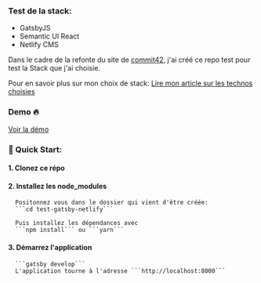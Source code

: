 ### Test de la stack:
  - GatsbyJS
  - Semantic UI React
  - Netlify CMS

Dans le cadre de la refonte du site de [commit42](https://www.commit42.fr/), j'ai créé ce repo test pour test la Stack que j'ai choisie.

Pour en savoir plus sur mon choix de stack: [Lire mon article sur les technos choisies](https://www.commit42.fr/blog/un-nouveau-site-pour-une-nouvelle-annee/)


### Demo :fire:

[Voir la démo](https://gatsby-netlifycms-test.netlify.com/)

### :rocket: Quick Start:

 #### 1. Clonez ce répo
 #### 2. Installez les node_modules 
      Positonnez vous dans le dossier qui vient d'être créée:
      ```cd test-gatsby-netlify```

      Puis installez les dépendances avec
      ```npm install``` ou ```yarn```
 #### 3. Démarrez l'application
      ```gatsby develop```
      L'application tourne à l'adresse ```http://localhost:8000```
  